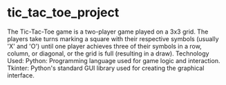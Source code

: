 # tic_tac_toe_project
 The Tic-Tac-Toe game is a two-player game played on a 3x3 grid. The players take turns marking a square with their respective symbols (usually 'X' and 'O') until one player achieves three of their symbols in a row, column, or diagonal, or the grid is full (resulting in a draw).  Technology Used: Python: Programming language used for game logic and interaction. Tkinter: Python's standard GUI library used for creating the graphical interface.
